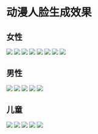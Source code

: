# 动漫人脸生成效果

## 女性
![](./woman1.jpg)
![](./woman2.jpg)
![](./woman3.jpg)
![](./woman4.jpg)
![](./woman5.jpg)
![](./woman6.jpg)
![](./woman7.jpg)
![](./woman8.jpg)
## 男性
![](./man1.jpg)
![](./man2.jpg)
![](./man3.jpg)
![](./man4.jpg)
![](./man5.jpg)
## 儿童
![](./kid1.jpg)
![](./kid2.jpg)
![](./kid3.jpg)
![](./kid4.jpg)
![](./kid5.jpg)